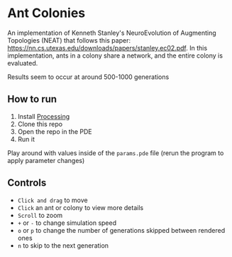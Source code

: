 # Ant Colonies

An implementation of Kenneth Stanley's NeuroEvolution of Augmenting Topologies (NEAT) that follows this paper: <https://nn.cs.utexas.edu/downloads/papers/stanley.ec02.pdf>. In this implementation, ants in a colony share a network, and the entire colony is evaluated.

Results seem to occur at around 500-1000 generations

## How to run

1. Install [Processing](https://processing.org/download)
2. Clone this repo
3. Open the repo in the PDE
4. Run it

Play around with values inside of the `params.pde` file (rerun the program to apply parameter changes)

## Controls

- `Click and drag` to move
- `Click` an ant or colony to view more details
- `Scroll` to zoom
- `+` or `-` to change simulation speed
- `o` or `p` to change the number of generations skipped between rendered ones
- `n` to skip to the next generation
